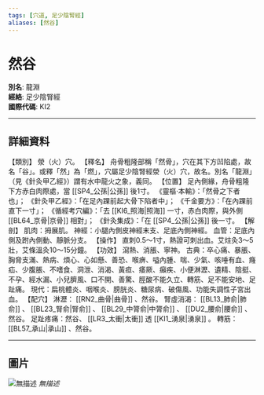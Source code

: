 ```yaml
---
tags: [穴道, 足少陰腎經]
aliases: [然谷]
---
```


# 然谷

**別名**: 龍淵  
**經絡**: 足少陰腎經  
**國際代碼**: KI2  

---

## 詳細資料
【類別】
滎（火）穴。
【釋名】
舟骨粗隆部稱「然骨」，穴在其下方凹陷處，故名「谷」。或釋「然」為「燃」，穴屬足少陰腎經滎（火）穴，故名。別名「龍淵」（見《針灸甲乙經》）謂有水中龍火之象，義同。
【位置】
足內側緣，舟骨粗隆下方赤白肉際處，當 [[SP4_公孫|公孫]] 後1寸。
《靈樞‧本輸》：「然骨之下者也」；
《針灸甲乙經》：「在足內踝前起大骨下陷者中」；
《千金要方》：「在內踝前直下一寸」；
《循經考穴編》：「去 [[KI6_照海|照海]] 一寸，赤白肉際，與外側 [[BL64_京骨|京骨]] 相對」；
《針灸集成》：「在 [[SP4_公孫|公孫]] 後一寸。
【解剖】
肌肉：拇展肌。
神經：小腿內側皮神經末支、足底內側神經。
血管：足底內側及跗內側動、靜脈分支。
【操作】
直刺0.5～1寸，熱證可刺出血。艾炷灸3～5壯，艾條溫灸10～15分鐘。
【功效】
瀉熱、消脹、寧神。
古典：卒心痛、暴脹、胸脅支滿、熱病、煩心、心如懸、善恐、喉痹、嗌內腫、喘、少氣、咳唾有血、癃疝、少腹脹、不嗜食、洞泄、消渴、黃疸、痿厥、癲疾、小便淋瀝、遺精、陰挺、不孕、經水漏、小兒臍風、口不開、善驚、脛酸不能久立、轉筋、足不能安地、足趾痛。
現代：扁桃體炎、咽喉炎、膀胱炎、糖尿病、破傷風、功能失調性子宮出血。
【配穴】
淋瀝： [[RN2_曲骨|曲骨]] 、然谷。
腎虛消渴： [[BL13_肺俞|肺俞]] 、 [[BL23_腎俞|腎俞]] 、 [[BL29_中膂俞|中膂俞]] 、 [[DU2_腰俞|腰俞]] 、然谷。
足趾疼痛：然谷、 [[LR3_太衝|太衝]] 透 [[KI1_湧泉|湧泉]] 。
轉筋： [[BL57_承山|承山]] 、然谷。

---

## 圖片
![無描述](https://yibian.hopto.org/pic/shu16/294.gif)
_無描述_

